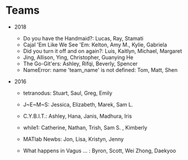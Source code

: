 # Teams

* 2018
  * Do you have the Handmaid?: Lucas, Ray, Stamati
  * Cajal 'Em Like We See 'Em: Kelton, Amy M., Kylie, Gabriela
  * Did you turn it off and on again?: Luis, Kaitlyn, Michael, Margaret
  * Jing, Allison, Ying, Christopher, Guanying He
  * The Go-Git'ers: Ashley, Rifqi, Beverly, Spencer
  * NameError: name 'team_name' is not defined: Tom, Matt, Shen

* 2016

  * tetranodus:  Stuart, Saul, Greg, Emily

  * J~E~M~S: Jessica, Elizabeth, Marek, Sam L.

  * C.Y.B.I.T.:  Ashley, Hana, Janis, Madhura, Iris

  * while1: Catherine, Nathan, Trish, Sam S. , Kimberly

  * MATlab Newbs: Jon, Lisa, Kristyn, Jenny

  * What happens in Vagus ... : Byron, Scott, Wei Zhong, Daekyoo

